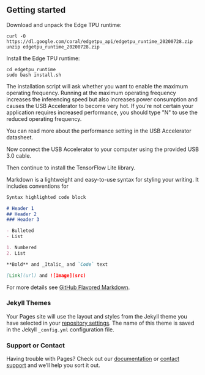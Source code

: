 ## Getting started

Download and unpack the Edge TPU runtime:

```
curl -O https://dl.google.com/coral/edgetpu_api/edgetpu_runtime_20200728.zip
unzip edgetpu_runtime_20200728.zip
```

Install the Edge TPU runtime:

```
cd edgetpu_runtime
sudo bash install.sh
```

The installation script will ask whether you want to enable the maximum operating frequency. Running at the maximum operating frequency increases the inferencing speed but also increases power consumption and causes the USB Accelerator to become very hot. If you're not certain your application requires increased performance, you should type "N" to use the reduced operating frequency.

You can read more about the performance setting in the USB Accelerator datasheet.

Now connect the USB Accelerator to your computer using the provided USB 3.0 cable.

Then continue to install the TensorFlow Lite library.

Markdown is a lightweight and easy-to-use syntax for styling your writing. It includes conventions for

```markdown
Syntax highlighted code block

# Header 1
## Header 2
### Header 3

- Bulleted
- List

1. Numbered
2. List

**Bold** and _Italic_ and `Code` text

[Link](url) and ![Image](src)
```

For more details see [GitHub Flavored Markdown](https://guides.github.com/features/mastering-markdown/).

### Jekyll Themes

Your Pages site will use the layout and styles from the Jekyll theme you have selected in your [repository settings](https://github.com/dbonacorsi/coral/settings). The name of this theme is saved in the Jekyll `_config.yml` configuration file.

### Support or Contact

Having trouble with Pages? Check out our [documentation](https://docs.github.com/categories/github-pages-basics/) or [contact support](https://github.com/contact) and we’ll help you sort it out.
